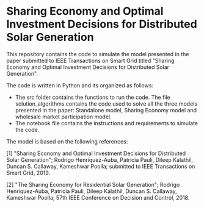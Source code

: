 # Sharing Economy and Optimal Investment Decisions for Distributed Solar Generation

This repository contains the code to simulate the model presented in the paper submitted to IEEE Transactions on Smart Grid titled "Sharing Economy and Optimal Investment Decisions for Distributed Solar Generation".

The code is written in Python and its organized as follows:

- The src folder contains the functions to run the code. The file solution_algorithms contains the code used to solve all the three models presented in the paper: Standalone model, Sharing Economy model and wholesale market participation model.
- The notebook file contains the instructions and requirements to simulate the code.

The model is based on the following references:

[1] "Sharing Economy and Optimal Investment Decisions for Distributed Solar Generation"; Rodrigo Henriquez-Auba, Patricia Pauli, Dileep Kalathil, Duncan S. Callaway, Kameshwar Poolla; submitted to IEEE Transactions on Smart Grid, 2019.

[2] "The Sharing Economy for Residential Solar Generation"; Rodrigo Henriquez-Auba, Patricia Pauli, Dileep Kalathil, Duncan S. Callaway, Kameshwar Poolla; 57th IEEE Conference on Decision and Control, 2018.
